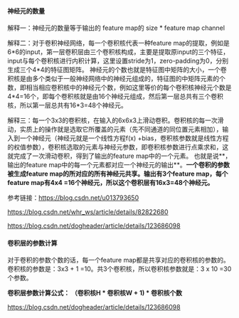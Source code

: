 



#### 神经元的数量

解释一：神经元的数量等于输出的 feature map的 size * feature map channel

解释二：对于卷积神经网络，每一个卷积核代表一种feature map的提取，例如是6\*6的input，第一层卷积层由三个卷积核构成，主要是提取原input的三个特征，input与每个卷积核进行内积计算，这里设置stride为1，zero-padding为0，分别生成三个4\*4的特征图矩阵。
神经元的个数也就是特征图中矩阵的大小，一个卷积核是由多个类似于一般神经网络中的神经元组成的，特征图的中矩阵元素的个数，即相当相应卷积核中的神经元个数，例如这里等价的每个卷积核神经元个数是4\*4=16个，即每个卷积核就是由16个神经元组成，然后第一层总共有三个卷积核，所以第一层总共有16*3=48个神经元。

解释三：每一个3x3的卷积核，在输入的6x6x3上滑动卷积。卷积核的每一次滑动，实质上的操作就是选取它所覆盖的元素（先不同通道的同位置元素相加），输入到一个神经元（神经元就是一个线性方程f(x) +bias，卷积核参数就是线性方程的权值参数），卷积核选取的元素与神经元参数，即卷积核参数进行点乘求和，这就完成了一次滑动卷积，得到了输出的feature map中的一个元素。
也就是说**，输出的feature map中的每一个元素都对应一个神经元的输出**。**一个卷积的参数被生成feature map的所对应的所有神经元共享。输出有3个feature map，每个feature map有4x4 =16个神经元，所以这个卷积层有16x3=48个神经元。**

参考链接：https://blog.csdn.net/u013793650

https://blog.csdn.net/whr_ws/article/details/82822680

https://blog.csdn.net/dogheader/article/details/123686098



#### 卷积层的参数计算

对于卷积的参数个数的话，每一个feature map都是共享对应的卷积核的参数的。卷积核的参数是：3x3 + 1 =10。共3个卷积核，所以卷积核参数就是：3 x 10 =30个参数。

**卷积层参数计算公式： （卷积核H \* 卷积核W + 1) \* 卷积核个数**



https://blog.csdn.net/dogheader/article/details/123686098



